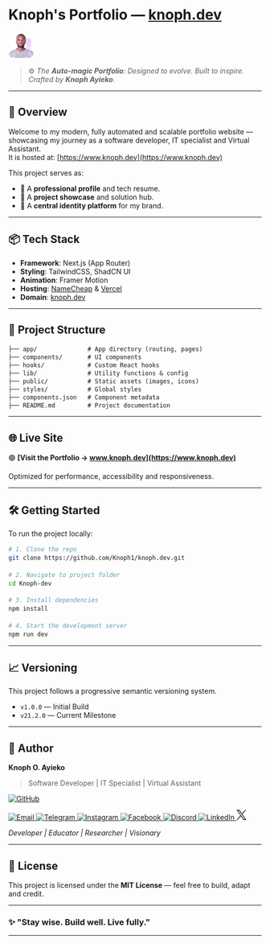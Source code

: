 # Knoph's Portfolio — [knoph.dev](https://www.knoph.dev)

<img src="https://raw.githubusercontent.com/Knoph1/knoph.dev/main/public/images/profile.png" alt="Portfolio Banner" width="50" height="50" style="object-fit: cover; border-radius: 10px;" />

> ⚙️ _The **Auto-magic Portfolio**: Designed to evolve. Built to inspire. Crafted by **Knoph Ayieko**._

---

## 🚀 Overview

Welcome to my modern, fully automated and scalable portfolio website — showcasing my journey as a software developer, IT specialist and Virtual Assistant.  
It is hosted at: [https://www.knoph.dev](https://www.knoph.dev)

This project serves as:
- 🧠 A **professional profile** and tech resume.
- 💼 A **project showcase** and solution hub.
- 🧭 A **central identity platform** for my brand.

---

## 📦 Tech Stack

- **Framework**: Next.js (App Router)
- **Styling**: TailwindCSS, ShadCN UI
- **Animation**: Framer Motion
- **Hosting**: [NameCheap](https://www.namecheap.com) & [Vercel](https://vercel.com)
- **Domain**: [knoph.dev](https://www.knoph.dev)

---

## 📂 Project Structure

```
├── app/              # App directory (routing, pages)
├── components/       # UI components
├── hooks/            # Custom React hooks
├── lib/              # Utility functions & config
├── public/           # Static assets (images, icons)
├── styles/           # Global styles
├── components.json   # Component metadata
├── README.md         # Project documentation
```

---

## 🌐 Live Site

🟢 **[Visit the Portfolio → www.knoph.dev](https://www.knoph.dev)**

Optimized for performance, accessibility and responsiveness.

---

## 🛠️ Getting Started

To run the project locally:

```bash
# 1. Clone the repo
git clone https://github.com/Knoph1/knoph.dev.git

# 2. Navigate to project folder
cd Knoph-dev

# 3. Install dependencies
npm install

# 4. Start the development server
npm run dev
```

---

## 📈 Versioning

This project follows a progressive semantic versioning system.

- `v1.0.0`        — Initial Build
- `v21.2.0`       — Current Milestone

---

## 👤 Author

**Knoph O. Ayieko**
> Software Developer | IT Specialist | Virtual Assistant

[![GitHub](https://img.shields.io/badge/GitHub-000?style=for-the-badge&logo=github&logoColor=white)](https://github.com/Knoph1)

<a href="mailto:knophayieko@gmail.com">
  <img src="https://raw.githubusercontent.com/simple-icons/simple-icons/develop/icons/gmail.svg" width="20" alt="Email"/>
</a>
<a href="https://t.me/Knoph1">
  <img src="https://raw.githubusercontent.com/simple-icons/simple-icons/develop/icons/telegram.svg" width="20" alt="Telegram"/>
</a>
<a href="https://www.instagram.com/knoph_ol_a">
  <img src="https://raw.githubusercontent.com/simple-icons/simple-icons/develop/icons/instagram.svg" width="20" alt="Instagram"/>
</a>
<a href="https://web.facebook.com/noah.knock.5/">
  <img src="https://raw.githubusercontent.com/simple-icons/simple-icons/develop/icons/facebook.svg" width="20" alt="Facebook"/>
</a>
<a href="https://discord.com/users/Knoph1">
  <img src="https://raw.githubusercontent.com/simple-icons/simple-icons/develop/icons/discord.svg" width="20" alt="Discord"/>
</a>
<a href="https://www.linkedin.com/in/knoph-ayieko-83464918a">
  <img src="https://github.com/Knoph1/knoph.dev/main/public/linkedin.svg" width="20" alt="LinkedIn"/>
</a>
<a href="https://x.com/Knoph_OL_A">
  <img src="https://raw.githubusercontent.com/simple-icons/simple-icons/develop/icons/x.svg" width="20" alt="X (Twitter)"/>
</a>

_Developer | Educator | Researcher | Visionary_

---

## 📝 License

This project is licensed under the **MIT License** — feel free to build, adapt and credit.

---

### ✨ "Stay wise. Build well. Live fully."

---
